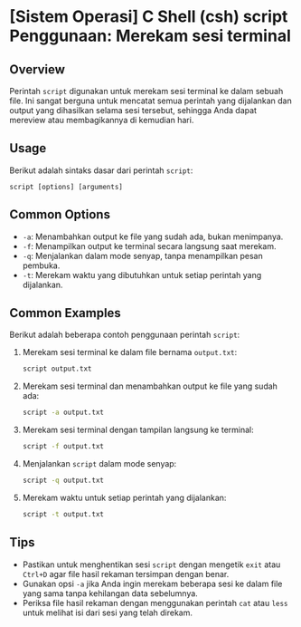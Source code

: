 # [Sistem Operasi] C Shell (csh) script Penggunaan: Merekam sesi terminal

## Overview
Perintah `script` digunakan untuk merekam sesi terminal ke dalam sebuah file. Ini sangat berguna untuk mencatat semua perintah yang dijalankan dan output yang dihasilkan selama sesi tersebut, sehingga Anda dapat mereview atau membagikannya di kemudian hari.

## Usage
Berikut adalah sintaks dasar dari perintah `script`:

```
script [options] [arguments]
```

## Common Options
- `-a`: Menambahkan output ke file yang sudah ada, bukan menimpanya.
- `-f`: Menampilkan output ke terminal secara langsung saat merekam.
- `-q`: Menjalankan dalam mode senyap, tanpa menampilkan pesan pembuka.
- `-t`: Merekam waktu yang dibutuhkan untuk setiap perintah yang dijalankan.

## Common Examples
Berikut adalah beberapa contoh penggunaan perintah `script`:

1. Merekam sesi terminal ke dalam file bernama `output.txt`:
   ```bash
   script output.txt
   ```

2. Merekam sesi terminal dan menambahkan output ke file yang sudah ada:
   ```bash
   script -a output.txt
   ```

3. Merekam sesi terminal dengan tampilan langsung ke terminal:
   ```bash
   script -f output.txt
   ```

4. Menjalankan `script` dalam mode senyap:
   ```bash
   script -q output.txt
   ```

5. Merekam waktu untuk setiap perintah yang dijalankan:
   ```bash
   script -t output.txt
   ```

## Tips
- Pastikan untuk menghentikan sesi `script` dengan mengetik `exit` atau `Ctrl+D` agar file hasil rekaman tersimpan dengan benar.
- Gunakan opsi `-a` jika Anda ingin merekam beberapa sesi ke dalam file yang sama tanpa kehilangan data sebelumnya.
- Periksa file hasil rekaman dengan menggunakan perintah `cat` atau `less` untuk melihat isi dari sesi yang telah direkam.